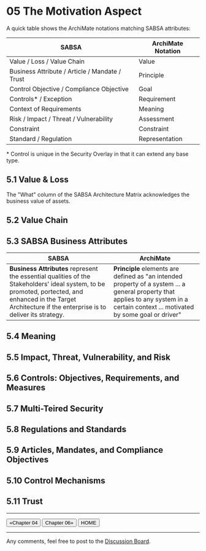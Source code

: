# 05 The Motivation Aspect

A quick table shows the ArchiMate notations matching SABSA attributes:

| SABSA | ArchiMate Notation|
| --- | --- |
| Value / Loss / Value Chain | Value |
| Business Attribute / Article / Mandate / Trust | Principle |
| Control Objective / Compliance Objective | Goal |
| Controls* / Exception | Requirement |
| Context of Requirements | Meaning |
| Risk / Impact / Threat / Vulnerability | Assessment |
| Constraint | Constraint |
| Standard / Regulation | Representation |

\* Control is unique in the Security Overlay in that it can extend any base type.

## 5.1 Value & Loss

The "What" column of the SABSA Architecture Matrix acknowledges the business value of assets.

## 5.2 Value Chain

## 5.3 SABSA Business Attributes

| SABSA | ArchiMate |
| --- | --- |
| **Business Attributes** represent the essential qualities of the Stakeholders' ideal system, to be promoted, portected, and enhanced in the Target Architecture if the enterprise is to deliver its strategy. | **Principle** elements are defined as "an intended property of a system ... a general property that applies to any system in a certain context ... motivated by some goal or driver" |

## 5.4 Meaning

## 5.5 Impact, Threat, Vulnerability, and Risk

## 5.6 Controls: Objectives, Requirements, and Measures

## 5.7 Multi-Teired Security

## 5.8 Regulations and Standards

## 5.9 Articles, Mandates, and Compliance Objectives

## 5.10 Control Mechanisms

## 5.11 Trust

---

[<button type="button">«Chapter 04</button>](../04_Align_SABSA_and_ArchiMate_Framework/README.md) [<button type="button">Chapter 06»</button>](../06_Modeling_Contextual_Security_Architecture/README.md) [<button type="button">HOME</button>](../README.md)

---

Any comments, feel free to post to the [Discussion Board](https://github.com/yasenstar/ArchiMate_SABSA/discussions).